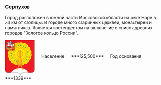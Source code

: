 <!--2021-10-23 23:26:17-->
### Серпухов
Город расположен в южной части Московской области на реке Наре в *73* км от столицы.
В городе много старинных церквей, монастырей и памятников. 
Является претендентом на включение в список древних городов "Золотое кольцо России".

<span class="dt">
  <img src="Serpukhov.svg" align="middle" width="96px"> &emsp; 
<span class="dtc">
  Население &emsp; ***125,500*** &emsp;
  Год&nbsp;основания &emsp; ***1339***
</span>
</span>